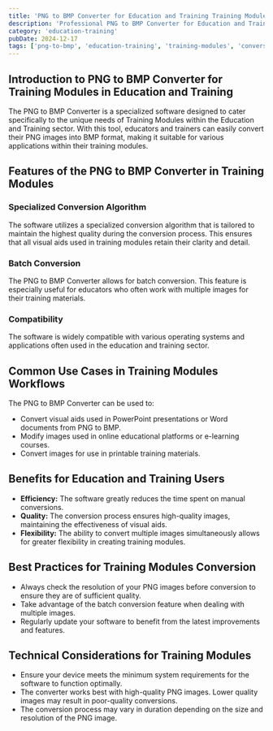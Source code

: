 ```yaml
---
title: 'PNG to BMP Converter for Education and Training Training Modules'
description: 'Professional PNG to BMP Converter for Education and Training Training Modules. Optimized for Education and Training training modules workflows.'
category: 'education-training'
pubDate: 2024-12-17
tags: ['png-to-bmp', 'education-training', 'training-modules', 'conversion']
---
```


## Introduction to PNG to BMP Converter for Training Modules in Education and Training

The PNG to BMP Converter is a specialized software designed to cater specifically to the unique needs of Training Modules within the Education and Training sector. With this tool, educators and trainers can easily convert their PNG images into BMP format, making it suitable for various applications within their training modules. 

## Features of the PNG to BMP Converter in Training Modules

### Specialized Conversion Algorithm 

The software utilizes a specialized conversion algorithm that is tailored to maintain the highest quality during the conversion process. This ensures that all visual aids used in training modules retain their clarity and detail.

### Batch Conversion

The PNG to BMP Converter allows for batch conversion. This feature is especially useful for educators who often work with multiple images for their training materials.

### Compatibility

The software is widely compatible with various operating systems and applications often used in the education and training sector.

## Common Use Cases in Training Modules Workflows

The PNG to BMP Converter can be used to:

- Convert visual aids used in PowerPoint presentations or Word documents from PNG to BMP.
- Modify images used in online educational platforms or e-learning courses.
- Convert images for use in printable training materials.

## Benefits for Education and Training Users

- **Efficiency:** The software greatly reduces the time spent on manual conversions.
- **Quality:** The conversion process ensures high-quality images, maintaining the effectiveness of visual aids.
- **Flexibility:** The ability to convert multiple images simultaneously allows for greater flexibility in creating training modules.

## Best Practices for Training Modules Conversion

- Always check the resolution of your PNG images before conversion to ensure they are of sufficient quality.
- Take advantage of the batch conversion feature when dealing with multiple images.
- Regularly update your software to benefit from the latest improvements and features.

## Technical Considerations for Training Modules

- Ensure your device meets the minimum system requirements for the software to function optimally.
- The converter works best with high-quality PNG images. Lower quality images may result in poor-quality conversions.
- The conversion process may vary in duration depending on the size and resolution of the PNG image.